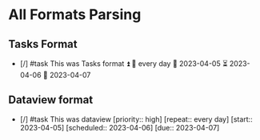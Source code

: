 # All Formats Parsing

## Tasks Format

- [/] #task This was Tasks format ⏫ 🔁 every day 🛫 2023-04-05 ⏳ 2023-04-06 📅 2023-04-07

## Dataview format

- [/] #task This was dataview [priority:: high] [repeat:: every day] [start:: 2023-04-05] [scheduled:: 2023-04-06] [due:: 2023-04-07]
